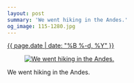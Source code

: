```yaml
---
layout: post
summary: 'We went hiking in the Andes.'
og_image: 115-1280.jpg
---
```


<div class="post">
 <time>
  <a href="/115">
   {{ page.date | date: "%B %-d, %Y" }}
  </a>
 </time>
 <a href="/115">
  <figure data-taken="10/20/2013">
   <img alt="We went hiking in the Andes." sizes="(min-width: 700px) 50vw, calc(100vw - 2rem)" src="{{ site.assets_url }}/115-640.jpg" srcset="{{ site.assets_url }}/115-1280.jpg 1280w, {{ site.assets_url }}/115-960.jpg 960w, {{ site.assets_url }}/115-640.jpg 640w, {{ site.assets_url }}/115-320.jpg 320w"/>
  </figure>
 </a>
 <span>
  We went hiking in the Andes.
 </span>
</div>
